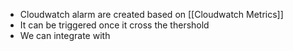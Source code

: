 - Cloudwatch alarm are created based on [[Cloudwatch Metrics]]
- It can be triggered once it cross the thershold
- We can integrate with